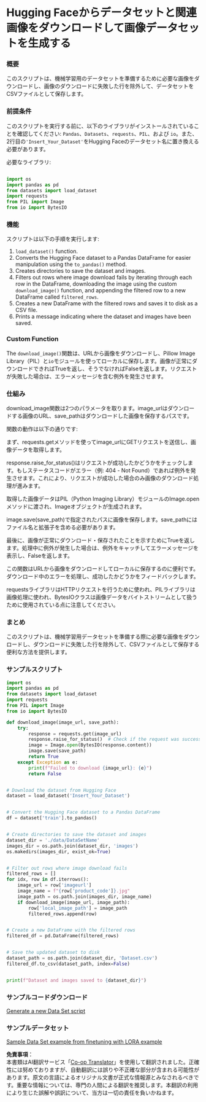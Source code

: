 <!--
CO_OP_TRANSLATOR_METADATA:
{
  "original_hash": "3cd0b727945d57998f1096763df56a84",
  "translation_date": "2025-05-08T05:13:54+00:00",
  "source_file": "md/03.FineTuning/CreatingSampleData.md",
  "language_code": "ja"
}
-->
# Hugging Faceからデータセットと関連画像をダウンロードして画像データセットを生成する


### 概要

このスクリプトは、機械学習用のデータセットを準備するために必要な画像をダウンロードし、画像のダウンロードに失敗した行を除外して、データセットをCSVファイルとして保存します。

### 前提条件

このスクリプトを実行する前に、以下のライブラリがインストールされていることを確認してください: `Pandas`、`Datasets`、`requests`、`PIL`、および `io`。また、2行目の`'Insert_Your_Dataset'`をHugging Faceのデータセット名に置き換える必要があります。

必要なライブラリ:

```python

import os
import pandas as pd
from datasets import load_dataset
import requests
from PIL import Image
from io import BytesIO
```

### 機能

スクリプトは以下の手順を実行します:

1. `load_dataset()` function.
2. Converts the Hugging Face dataset to a Pandas DataFrame for easier manipulation using the `to_pandas()` method.
3. Creates directories to save the dataset and images.
4. Filters out rows where image download fails by iterating through each row in the DataFrame, downloading the image using the custom `download_image()` function, and appending the filtered row to a new DataFrame called `filtered_rows`.
5. Creates a new DataFrame with the filtered rows and saves it to disk as a CSV file.
6. Prints a message indicating where the dataset and images have been saved.

### Custom Function

The `download_image()`関数は、URLから画像をダウンロードし、Pillow Image Library（PIL）と`io`モジュールを使ってローカルに保存します。画像が正常にダウンロードできればTrueを返し、そうでなければFalseを返します。リクエストが失敗した場合は、エラーメッセージを含む例外を発生させます。

### 仕組み

download_image関数は2つのパラメータを取ります。image_urlはダウンロードする画像のURL、save_pathはダウンロードした画像を保存するパスです。

関数の動作は以下の通りです:

まず、requests.getメソッドを使ってimage_urlにGETリクエストを送信し、画像データを取得します。

response.raise_for_status()はリクエストが成功したかどうかをチェックします。もしステータスコードがエラー（例: 404 - Not Found）であれば例外を発生させます。これにより、リクエストが成功した場合のみ画像のダウンロード処理が進みます。

取得した画像データはPIL（Python Imaging Library）モジュールのImage.openメソッドに渡され、Imageオブジェクトが生成されます。

image.save(save_path)で指定されたパスに画像を保存します。save_pathにはファイル名と拡張子を含める必要があります。

最後に、画像が正常にダウンロード・保存されたことを示すためにTrueを返します。処理中に例外が発生した場合は、例外をキャッチしてエラーメッセージを表示し、Falseを返します。

この関数はURLから画像をダウンロードしてローカルに保存するのに便利です。ダウンロード中のエラーを処理し、成功したかどうかをフィードバックします。

requestsライブラリはHTTPリクエストを行うために使われ、PILライブラリは画像処理に使われ、BytesIOクラスは画像データをバイトストリームとして扱うために使用されている点に注意してください。



### まとめ

このスクリプトは、機械学習用データセットを準備する際に必要な画像をダウンロードし、ダウンロードに失敗した行を除外して、CSVファイルとして保存する便利な方法を提供します。

### サンプルスクリプト

```python
import os
import pandas as pd
from datasets import load_dataset
import requests
from PIL import Image
from io import BytesIO

def download_image(image_url, save_path):
    try:
        response = requests.get(image_url)
        response.raise_for_status()  # Check if the request was successful
        image = Image.open(BytesIO(response.content))
        image.save(save_path)
        return True
    except Exception as e:
        print(f"Failed to download {image_url}: {e}")
        return False


# Download the dataset from Hugging Face
dataset = load_dataset('Insert_Your_Dataset')


# Convert the Hugging Face dataset to a Pandas DataFrame
df = dataset['train'].to_pandas()


# Create directories to save the dataset and images
dataset_dir = './data/DataSetName'
images_dir = os.path.join(dataset_dir, 'images')
os.makedirs(images_dir, exist_ok=True)


# Filter out rows where image download fails
filtered_rows = []
for idx, row in df.iterrows():
    image_url = row['imageurl']
    image_name = f"{row['product_code']}.jpg"
    image_path = os.path.join(images_dir, image_name)
    if download_image(image_url, image_path):
        row['local_image_path'] = image_path
        filtered_rows.append(row)


# Create a new DataFrame with the filtered rows
filtered_df = pd.DataFrame(filtered_rows)


# Save the updated dataset to disk
dataset_path = os.path.join(dataset_dir, 'Dataset.csv')
filtered_df.to_csv(dataset_path, index=False)


print(f"Dataset and images saved to {dataset_dir}")
```

### サンプルコードダウンロード  
[Generate a new Data Set script](../../../../code/04.Finetuning/generate_dataset.py)

### サンプルデータセット  
[Sample Data Set example from finetuning with LORA example](../../../../code/04.Finetuning/olive-ort-example/dataset/dataset-classification.json)

**免責事項**：  
本書類はAI翻訳サービス「[Co-op Translator](https://github.com/Azure/co-op-translator)」を使用して翻訳されました。正確性には努めておりますが、自動翻訳には誤りや不正確な部分が含まれる可能性があります。原文の言語によるオリジナル文書が正式な情報源とみなされるべきです。重要な情報については、専門の人間による翻訳を推奨します。本翻訳の利用により生じた誤解や誤訳について、当方は一切の責任を負いかねます。